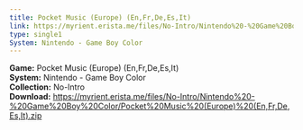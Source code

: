```yaml
---
title: Pocket Music (Europe) (En,Fr,De,Es,It)
link: https://myrient.erista.me/files/No-Intro/Nintendo%20-%20Game%20Boy%20Color/Pocket%20Music%20(Europe)%20(En,Fr,De,Es,It).zip
type: single1
System: Nintendo - Game Boy Color
---
```

<b>Game:</b> Pocket Music (Europe) (En,Fr,De,Es,It)<br>
<b>System:</b> Nintendo - Game Boy Color<br>
<b>Collection:</b> No-Intro<br>
<b>Download:</b> https://myrient.erista.me/files/No-Intro/Nintendo%20-%20Game%20Boy%20Color/Pocket%20Music%20(Europe)%20(En,Fr,De,Es,It).zip